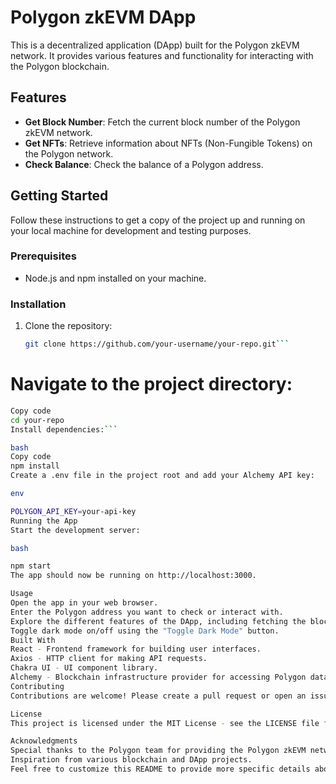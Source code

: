 # Polygon zkEVM DApp

This is a decentralized application (DApp) built for the Polygon zkEVM network. It provides various features and functionality for interacting with the Polygon blockchain.

## Features

- **Get Block Number**: Fetch the current block number of the Polygon zkEVM network.
- **Get NFTs**: Retrieve information about NFTs (Non-Fungible Tokens) on the Polygon network.
- **Check Balance**: Check the balance of a Polygon address.

## Getting Started

Follow these instructions to get a copy of the project up and running on your local machine for development and testing purposes.

### Prerequisites

- Node.js and npm installed on your machine.

### Installation

1. Clone the repository:

   ````bash
   git clone https://github.com/your-username/your-repo.git```
   ````

# Navigate to the project directory:

````bash
Copy code
cd your-repo
Install dependencies:```

bash
Copy code
npm install
Create a .env file in the project root and add your Alchemy API key:

env

POLYGON_API_KEY=your-api-key
Running the App
Start the development server:

bash

npm start
The app should now be running on http://localhost:3000.

Usage
Open the app in your web browser.
Enter the Polygon address you want to check or interact with.
Explore the different features of the DApp, including fetching the block number and checking balances.
Toggle dark mode on/off using the "Toggle Dark Mode" button.
Built With
React - Frontend framework for building user interfaces.
Axios - HTTP client for making API requests.
Chakra UI - UI component library.
Alchemy - Blockchain infrastructure provider for accessing Polygon data.
Contributing
Contributions are welcome! Please create a pull request or open an issue if you find any bugs or have suggestions for improvements.

License
This project is licensed under the MIT License - see the LICENSE file for details.

Acknowledgments
Special thanks to the Polygon team for providing the Polygon zkEVM network.
Inspiration from various blockchain and DApp projects.
Feel free to customize this README to provide more specific details about your project, its purpose, and how to use it. Good luck with your DApp development!
````
